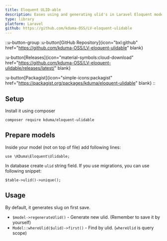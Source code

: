 ```yaml
---
title: Eloquent ULID-able
description: Eases using and generating ulid's in Laravel Eloquent models.
type: library
platform: Laravel
github: https://github.com/kduma-OSS/LV-eloquent-ulidable
---
```


::u-button-group
:u-button[GitHub Repository]{icon="bxl:github" href="https://github.com/kduma-OSS/LV-eloquent-ulidable" blank}

:u-button[Releases]{icon="material-symbols:cloud-download" href="https://github.com/kduma-OSS/LV-eloquent-ulidable/releases/latest/" blank}

:u-button[Packagist]{icon="simple-icons:packagist" href="https://packagist.org/packages/kduma/eloquent-ulidable" blank}
::

## Setup
Install it using composer

    composer require kduma/eloquent-ulidable

## Prepare models
Inside your model (not on top of file) add following lines:

    use \KDuma\Eloquent\Ulidable;

In database create `ulid` string field. If you use migrations, you can use following snippet:

    $table->ulid()->unique();

## Usage
By default, it generates slug on first save.

- `$model->regenerateUlid()` - Generate new ulid. (Remember to save it by yourself)
- `Model::whereUlid($ulid)->first()` - Find by ulid. (`whereUlid` is query scope)
